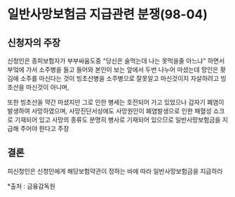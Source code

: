 # 일반사망보험금 지급관련 분쟁(98-04)

## 신청자의 주장
신청인은 종피보험자가 부부싸움도중 "당신은 술먹는데 나는 못먹을줄 아느냐" 하면서 부엌에 가서 소주병을 들고 들어와 본인이 보는 앞에서 두번 나누어 마셨는데 망인은 홧김에 소주를 마신다는 것이 빙초산병을 소주병으로 잘못알고 마신것이지 자살하려고 빙초산을 마신것이 아니며,

또한 빙초산을 약간 마셨지만 그로 인한 병세는 호전되어 가고 있었으나 갑자기 폐염이 발생하여 사망하였으며, 사망진단서상에도 사망원인이 폐염발생으로 인한 패혈성 쇼크로 기재되어 있고 사망의 종류도 분명히 병사로 기재되어 있으므로 일반사망보험금을 지급해 주어야 한다고 주장

## 결론
피신청인은 신청인에게 해당보험약관이 정하는 바에 따라 일반사망보험금을 지급하라

*출처 : 금융감독원

